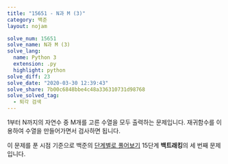 ```yaml
---
title: "15651 - N과 M (3)"
category: 백준
layout: nojam

solve_num: 15651
solve_name: N과 M (3)
solve_lang:
  name: Python 3
  extension: .py
  highlight: python
solve_diff: 23
solve_date: "2020-03-30 12:39:43"
solve_share: 7b00c6848bbe4c48a336310731d98768
solve_solved_tag:
  - 퇴각 검색
---
```


1부터 N까지의 자연수 중 M개를 고른 수열을 모두 출력하는 문제입니다. 재귀함수를 이용하여 수열을 만들어가면서 검사하면 됩니다.

이 문제를 푼 시점 기준으로 백준의 [단계별로 풀어보기](http://noj.am/p/s) 15단계 **백트래킹**의 세 번째 문제입니다.
